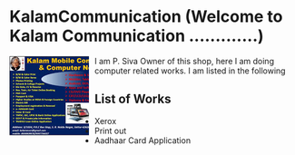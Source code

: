 # KalamCommunication (Welcome to Kalam Communication .............)
<img src="im1.jpeg"
     alt="Markdown Monster icon"
     style="float: left; margin-right: 10px;" />

I am P. Siva Owner of this shop, here I am doing computer related works. I am listed in the following 
## List of Works
* Xerox
* Print out
* Aadhaar Card Application

